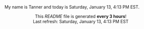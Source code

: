 My name is Tanner and today is Saturday, January 13, 4:13 PM EST.

<p align="center">This <i>README</i> file is generated <b>every 3 hours</b>!</br>Last refresh: Saturday, January 13, 4:13 PM EST<br /></p>
